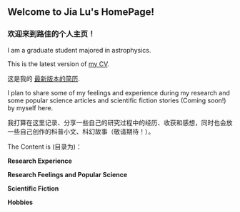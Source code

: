 ## Welcome to Jia Lu's HomePage!　
### 欢迎来到路佳的个人主页！

I am a graduate student majored in astrophysics. 

This is the latest version of [my CV](https://github.com/alulujasmine/home/blob/gh-pages/CV_JiaLu.pdf).

这是我的 [最新版本的简历](https://github.com/alulujasmine/home/blob/gh-pages/CV_JiaLu.pdf).


I plan to share some of my feelings and experience during my research and some popular science articles and scientific fiction stories (Coming soon!) by myself here.

我打算在这里记录、分享一些自己的研究过程中的经历、收获和感想，同时也会放一些自己创作的科普小文、科幻故事（敬请期待！）。

The Content is (目录为)：

**Research Experience**

**Research Feelings and Popular Science**

**Scientific Fiction**

**Hobbies**



